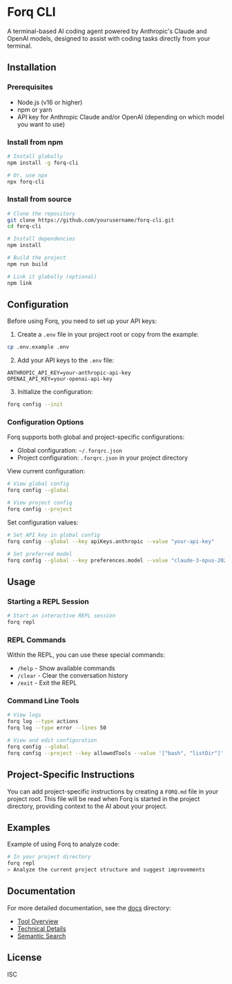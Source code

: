 # Forq CLI

A terminal-based AI coding agent powered by Anthropic's Claude and OpenAI models, designed to assist with coding tasks directly from your terminal.

## Installation

### Prerequisites

- Node.js (v16 or higher)
- npm or yarn
- API key for Anthropic Claude and/or OpenAI (depending on which model you want to use)

### Install from npm

```bash
# Install globally
npm install -g forq-cli

# Or, use npx
npx forq-cli
```

### Install from source

```bash
# Clone the repository
git clone https://github.com/yourusername/forq-cli.git
cd forq-cli

# Install dependencies
npm install

# Build the project
npm run build

# Link it globally (optional)
npm link
```

## Configuration

Before using Forq, you need to set up your API keys:

1. Create a `.env` file in your project root or copy from the example:

```bash
cp .env.example .env
```

2. Add your API keys to the `.env` file:

```
ANTHROPIC_API_KEY=your-anthropic-api-key
OPENAI_API_KEY=your-openai-api-key
```

3. Initialize the configuration:

```bash
forq config --init
```

### Configuration Options

Forq supports both global and project-specific configurations:

- Global configuration: `~/.forqrc.json`
- Project configuration: `.forqrc.json` in your project directory

View current configuration:

```bash
# View global config
forq config --global

# View project config
forq config --project
```

Set configuration values:

```bash
# Set API key in global config
forq config --global --key apiKeys.anthropic --value "your-api-key"

# Set preferred model
forq config --global --key preferences.model --value "claude-3-opus-20240229"
```

## Usage

### Starting a REPL Session

```bash
# Start an interactive REPL session
forq repl
```

### REPL Commands

Within the REPL, you can use these special commands:

- `/help` - Show available commands
- `/clear` - Clear the conversation history
- `/exit` - Exit the REPL

### Command Line Tools

```bash
# View logs
forq log --type actions
forq log --type error --lines 50

# View and edit configuration
forq config --global
forq config --project --key allowedTools --value '["bash", "listDir"]'
```

## Project-Specific Instructions

You can add project-specific instructions by creating a `FORQ.md` file in your project root. This file will be read when Forq is started in the project directory, providing context to the AI about your project.

## Examples

Example of using Forq to analyze code:

```bash
# In your project directory
forq repl
> Analyze the current project structure and suggest improvements
```

## Documentation

For more detailed documentation, see the [docs](./docs) directory:

- [Tool Overview](./docs/tool-overview.md)
- [Technical Details](./docs/technical-details.md)
- [Semantic Search](./docs/semantic-search.md)

## License

ISC
